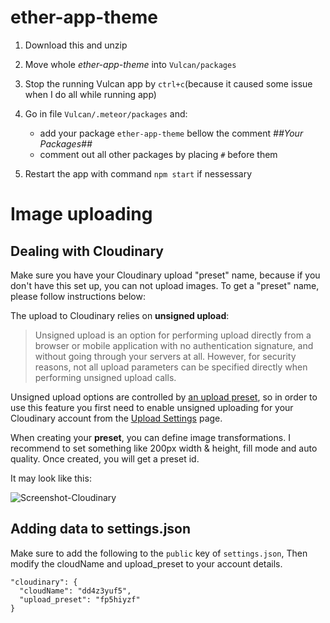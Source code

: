 # ether-app-theme

1. Download this and unzip
2. Move whole *ether-app-theme* into `Vulcan/packages`
3. Stop the running Vulcan app by `ctrl+c`(because it caused some issue when I do all while running app)
4. Go in file `Vulcan/.meteor/packages` and:

    - add your package `ether-app-theme` bellow the comment *##Your Packages##*
    - comment out all other packages by placing `#` before them

5. Restart the app with command `npm start` if nessessary

# Image uploading


## Dealing with Cloudinary
Make sure you have your Cloudinary upload "preset" name, because if you don't have this set up, you can not upload images. To get a "preset" name, please follow instructions below:

The upload to Cloudinary relies on **unsigned upload**:

> Unsigned upload is an option for performing upload directly from a browser or mobile application with no authentication signature, and without going through your servers at all. However, for security reasons, not all upload parameters can be specified directly when performing unsigned upload calls.

Unsigned upload options are controlled by [an upload preset](http://cloudinary.com/documentation/upload_images#upload_presets), so in order to use this feature you first need to enable unsigned uploading for your Cloudinary account from the [Upload Settings](https://cloudinary.com/console/settings/upload) page.

When creating your **preset**, you can define image transformations. I recommend to set something like 200px width & height, fill mode and auto quality. Once created, you will get a preset id.

It may look like this:

![Screenshot-Cloudinary](https://res.cloudinary.com/xavcz/image/upload/v1471534183/Capture_d_e%CC%81cran_2016-08-18_17.07.52_tr9uoh.png (27kB))

## Adding data to settings.json
Make sure to add the following to the `public` key of `settings.json`,
Then modify the cloudName and upload_preset to your account details.

```
"cloudinary": {
  "cloudName": "dd4z3yuf5",
  "upload_preset": "fp5hiyzf"
}
```
